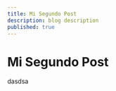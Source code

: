 ```yaml
---
title: Mi Segundo Post
description: blog description
published: true
---
```


# Mi Segundo Post
dasdsa